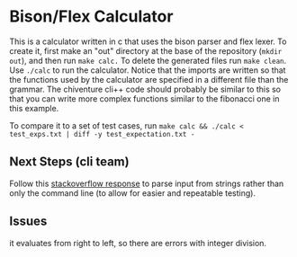 # Bison/Flex Calculator

This is a calculator written in c that uses the bison parser and flex lexer. To
create it, first make an "out" directory at the base of the repository 
(`mkdir out`), and then run `make calc.` To delete the generated files run `make clean`.
Use `./calc` to run the calculator. Notice that the imports are written so that
the functions used by the calculator are specified in a different file than the 
grammar. The chiventure cli++ code should probably be similar to this so that you 
can write more complex functions similar to the fibonacci one in this example.

To compare it to a set of test cases, run `make calc && ./calc < test_exps.txt | diff -y test_expectation.txt -`

## Next Steps (cli team)
Follow this [stackoverflow response](https://stackoverflow.com/questions/39133560/how-to-parse-a-c-string-with-bison) 
to parse input from strings rather than only the command line (to allow for 
easier and repeatable testing).

## Issues
it evaluates from right to left, so there are errors with integer division.
